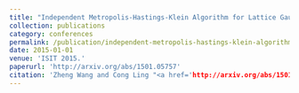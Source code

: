 ```yaml
---
title: "Independent Metropolis-Hastings-Klein Algorithm for Lattice Gaussian Sampling"
collection: publications
category: conferences
permalink: /publication/independent-metropolis-hastings-klein-algorithm-for-lattice-gaussian-sampling
date: 2015-01-01
venue: 'ISIT 2015.'
paperurl: 'http://arxiv.org/abs/1501.05757'
citation: 'Zheng Wang and Cong Ling "<a href='http://arxiv.org/abs/1501.05757'>Independent Metropolis-Hastings-Klein Algorithm for Lattice Gaussian Sampling</a>", ISIT 2015.'
---
```

